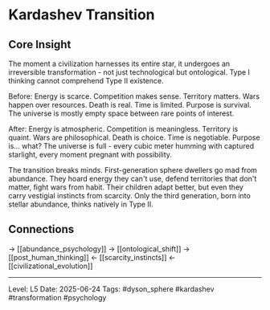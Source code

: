 # Kardashev Transition

## Core Insight
The moment a civilization harnesses its entire star, it undergoes an irreversible transformation - not just technological but ontological. Type I thinking cannot comprehend Type II existence.

Before: Energy is scarce. Competition makes sense. Territory matters. Wars happen over resources. Death is real. Time is limited. Purpose is survival. The universe is mostly empty space between rare points of interest.

After: Energy is atmospheric. Competition is meaningless. Territory is quaint. Wars are philosophical. Death is choice. Time is negotiable. Purpose is... what? The universe is full - every cubic meter humming with captured starlight, every moment pregnant with possibility.

The transition breaks minds. First-generation sphere dwellers go mad from abundance. They hoard energy they can't use, defend territories that don't matter, fight wars from habit. Their children adapt better, but even they carry vestigial instincts from scarcity. Only the third generation, born into stellar abundance, thinks natively in Type II.

## Connections
→ [[abundance_psychology]]
→ [[ontological_shift]]
→ [[post_human_thinking]]
← [[scarcity_instincts]]
← [[civilizational_evolution]]

---
Level: L5
Date: 2025-06-24
Tags: #dyson_sphere #kardashev #transformation #psychology